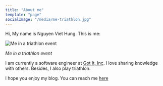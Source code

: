 ```yaml
---
title: "About me"
template: "page"
socialImage: "/media/me-triathlon.jpg"
---
```


Hi, My name is Nguyen Viet Hung. This is me:

![Me in a triathlon event](/media/me-triathlon.jpg)

*Me in a triathlon event*

I am currently a software engineer at [Got It, Inc](https://www.got-it.ai). I love sharing knowledge with others. Besides, I also play triathlon.

I hope you enjoy my blog. You can reach me [here](/pages/contacts)
